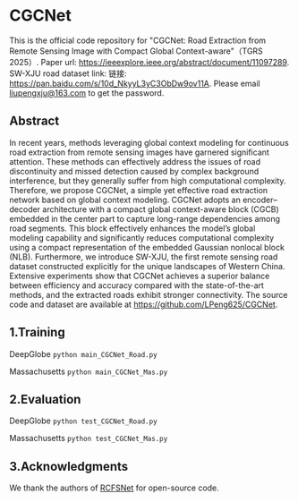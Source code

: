 # CGCNet
This is the official code repository for "CGCNet: Road Extraction from Remote Sensing Image  with Compact Global Context-aware"（TGRS 2025）. Paper url: https://ieeexplore.ieee.org/abstract/document/11097289. SW-XJU road dataset link: 链接: https://pan.baidu.com/s/10d_NkyyL3yC3ObDw9ov11A. Please email liupengxju@163.com to get the password. 

## Abstract
In recent years, methods leveraging global context modeling for continuous road extraction from remote sensing images have garnered significant attention. These methods can effectively address the issues of road discontinuity and missed detection caused by complex background interference, but they generally suffer from high computational complexity. Therefore, we propose CGCNet, a simple yet effective road extraction network based on global context modeling. CGCNet adopts an encoder–decoder architecture with a compact global context-aware block (CGCB) embedded in the center part to capture long-range dependencies among road segments. This block effectively enhances the model’s global modeling capability and significantly reduces computational complexity using a compact representation of the embedded Gaussian nonlocal block (NLB). Furthermore, we introduce SW-XJU, the first remote sensing road dataset constructed explicitly for the unique landscapes of Western China. Extensive experiments show that CGCNet achieves a superior balance between efficiency and accuracy compared with the state-of-the-art methods, and the extracted roads exhibit stronger connectivity. The source code and dataset are available at https://github.com/LPeng625/CGCNet.

## 1.Training
DeepGlobe
`python main_CGCNet_Road.py`

Massachusetts
`python main_CGCNet_Mas.py`

## 2.Evaluation
DeepGlobe
`python test_CGCNet_Road.py`

Massachusetts
`python test_CGCNet_Mas.py`

## 3.Acknowledgments
We thank the authors of [RCFSNet](https://github.com/CVer-Yang/RCFSNet) for open-source code.

